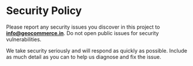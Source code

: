 # Security Policy

Please report any security issues you discover in this project to **info@geocommerce.in**.  Do not open public issues for security vulnerabilities.

We take security seriously and will respond as quickly as possible.  Include as much detail as you can to help us diagnose and fix the issue.
